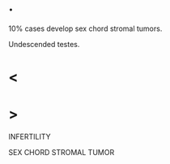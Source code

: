 # .

10% cases develop sex chord stromal tumors.

Undescended testes.

# <

# >

INFERTILITY

SEX CHORD STROMAL TUMOR
